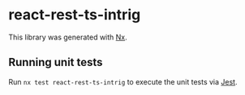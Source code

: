 # react-rest-ts-intrig

This library was generated with [Nx](https://nx.dev).

## Running unit tests

Run `nx test react-rest-ts-intrig` to execute the unit tests via [Jest](https://jestjs.io).
